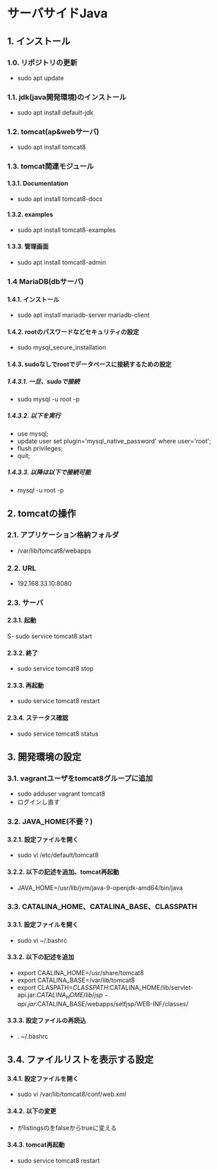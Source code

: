 # サーバサイドJava

## 1. インストール

### 1.0. リポジトリの更新
- sudo apt update

### 1.1. jdk(java開発環境)のインストール
- sudo apt install default-jdk

### 1.2. tomcat(ap&webサーバ)
- sudo apt install tomcat8

### 1.3. tomcat関連モジュール

#### 1.3.1. Documentation
- sudo apt install tomcat8-docs

#### 1.3.2. examples
- sudo apt install tomcat8-examples

#### 1.3.3. 管理画面
- sudo apt install tomcat8-admin

### 1.4 MariaDB(dbサーバ)

#### 1.4.1. インストール
- sudo apt install mariadb-server mariadb-client

#### 1.4.2. rootのパスワードなどセキュリティの設定
- sudo mysql_secure_installation

#### 1.4.3. sudoなしでrootでデータベースに接続するための設定

##### 1.4.3.1. 一旦、sudoで接続
- sudo mysql -u root -p

##### 1.4.3.2. 以下を実行
- use mysql;
- update user set plugin='mysql_native_password' where user='root';
- flush privileges; 
- quit;

##### 1.4.3.3. 以降は以下で接続可能
- mysql -u root -p

## 2. tomcatの操作

### 2.1. アプリケーション格納フォルダ
- /var/lib/tomcat8/webapps

### 2.2. URL
- 192.168.33.10:8080

### 2.3. サーバ

#### 2.3.1. 起動
S- sudo service tomcat8 start

#### 2.3.2. 終了
- sudo service tomcat8 stop

#### 2.3.3. 再起動
- sudo service tomcat8 restart

#### 2.3.4. ステータス確認
- sudo service tomcat8 status

## 3. 開発環境の設定

### 3.1. vagrantユーザをtomcat8グループに追加
- sudo adduser vagrant tomcat8
- ログインし直す

### 3.2. JAVA_HOME(不要？)

#### 3.2.1. 設定ファイルを開く
- sudo vi /etc/default/tomcat8

#### 3.2.2. 以下の記述を追加、tomcat再起動
- JAVA_HOME=/usr/lib/jvm/java-9-openjdk-amd64/bin/java

### 3.3. CATALINA_HOME、CATALINA_BASE、CLASSPATH

#### 3.3.1. 設定ファイルを開く
- sudo vi ~/.bashrc

#### 3.3.2. 以下の記述を追加
- export CAALINA_HOME=/usr/share/tomcat8
- export CATALINA_BASE=/var/lib/tomcat8
- export CLASPATH=$CLASSPATH:$CATALINA_HOME/lib/servlet-api.jar:$CATALINA_HOME/lib/jsp-api.jar:$CATALINA_BASE/webapps/selfjsp/WEB-INF/classes/

#### 3.3.3. 設定ファイルの再読込
- . ~/.bashrc


## 3.4. ファイルリストを表示する設定

#### 3.4.1. 設定ファイルを開く
- sudo vi /var/lib/tomcat8/conf/web.xml

#### 3.4.2. 以下の変更
- <param-name>がlistingsの<param-value>をfalseからtrueに変える

#### 3.4.3. tomcat再起動
- sudo service tomcat8 restart
